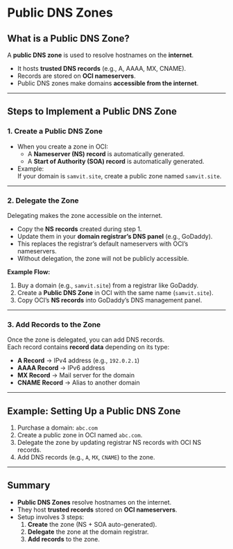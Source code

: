 # Public DNS Zones

## What is a Public DNS Zone?
A **public DNS zone** is used to resolve hostnames on the **internet**.  
- It hosts **trusted DNS records** (e.g., A, AAAA, MX, CNAME).  
- Records are stored on **OCI nameservers**.  
- Public DNS zones make domains **accessible from the internet**.  

---

## Steps to Implement a Public DNS Zone

### 1. Create a Public DNS Zone
- When you create a zone in OCI:
  - A **Nameserver (NS) record** is automatically generated.  
  - A **Start of Authority (SOA) record** is automatically generated.  
- Example:  
  If your domain is `samvit.site`, create a public zone named `samvit.site`.

---

### 2. Delegate the Zone
Delegating makes the zone accessible on the internet.

- Copy the **NS records** created during step 1.  
- Update them in your **domain registrar’s DNS panel** (e.g., GoDaddy).  
- This replaces the registrar’s default nameservers with OCI’s nameservers.  
- Without delegation, the zone will not be publicly accessible.  

**Example Flow:**
1. Buy a domain (e.g., `samvit.site`) from a registrar like GoDaddy.  
2. Create a **Public DNS Zone** in OCI with the same name (`samvit.site`).  
3. Copy OCI’s **NS records** into GoDaddy’s DNS management panel.  

---

### 3. Add Records to the Zone
Once the zone is delegated, you can add DNS records.  
Each record contains **record data** depending on its type:  

- **A Record** → IPv4 address (e.g., `192.0.2.1`)  
- **AAAA Record** → IPv6 address  
- **MX Record** → Mail server for the domain  
- **CNAME Record** → Alias to another domain  

---

## Example: Setting Up a Public DNS Zone
1. Purchase a domain: `abc.com`  
2. Create a public zone in OCI named `abc.com`.  
3. Delegate the zone by updating registrar NS records with OCI NS records.  
4. Add DNS records (e.g., `A`, `MX`, `CNAME`) to the zone.  

---

## Summary
- **Public DNS Zones** resolve hostnames on the internet.  
- They host **trusted records** stored on **OCI nameservers**.  
- Setup involves 3 steps:  
  1. **Create** the zone (NS + SOA auto-generated).  
  2. **Delegate** the zone at the domain registrar.  
  3. **Add records** to the zone.  
